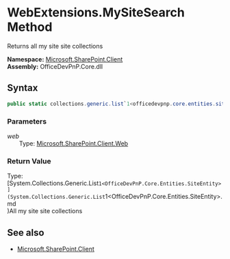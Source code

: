 # WebExtensions.MySiteSearch Method  
Returns all my site site collections  

**Namespace:** [Microsoft.SharePoint.Client](Microsoft.SharePoint.Client.md)  
**Assembly:** OfficeDevPnP.Core.dll  
## Syntax
```C#
public static collections.generic.list`1<officedevpnp.core.entities.siteentity> MySiteSearch(Web web)
```
### Parameters
*web*  
&emsp;&emsp;Type: [Microsoft.SharePoint.Client.Web](Microsoft.SharePoint.Client.Web.md) 
&emsp;&emsp;  
  
### Return Value
Type: [System.Collections.Generic.List`1<OfficeDevPnP.Core.Entities.SiteEntity>](System.Collections.Generic.List`1<OfficeDevPnP.Core.Entities.SiteEntity>.md  
)All my site site collections

## See also
- [Microsoft.SharePoint.Client](Microsoft.SharePoint.Client.md)
